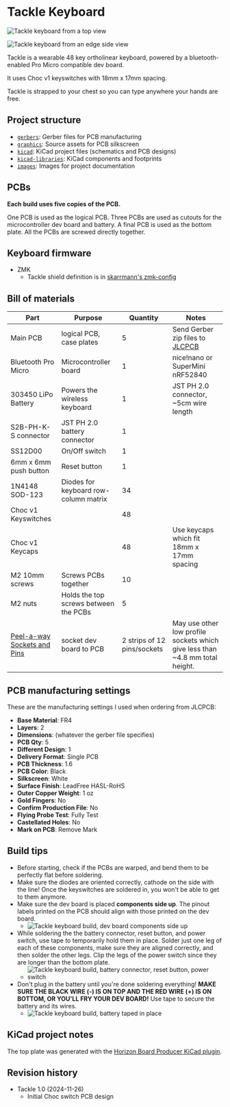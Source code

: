 # Tackle Keyboard

![Tackle keyboard from a top view](images/tackle-top-view.jpg)

![Tackle keyboard from an edge side view](images/tackle-edge-side-view.jpg)

Tackle is a wearable 48 key ortholinear keyboard, powered by a bluetooth-enabled Pro Micro compatible dev board.

It uses Choc v1 keyswitches with 18mm x 17mm spacing.

Tackle is strapped to your chest so you can type anywhere your hands are free.

## Project structure

* [`gerbers`](gerbers): Gerber files for PCB manufacturing
* [`graphics`](graphics): Source assets for PCB silkscreen
* [`kicad`](kicad): KiCad project files (schematics and PCB designs)
* [`kicad-libraries`](kicad-libraries): KiCad components and footprints
* [`images`](images): Images for project documentation

## PCBs

**Each build uses five copies of the PCB.**

One PCB is used as the logical PCB. Three PCBs are used as cutouts for the microcontroller dev board and battery. A final PCB is used as the bottom plate. All the PCBs are screwed directly together.

## Keyboard firmware

* ZMK
    * Tackle shield definition is in [skarrmann's zmk-config](https://github.com/skarrmann/zmk-config)

## Bill of materials

Part | Purpose | Quantity | Notes
---- | ------- | -------- | ---------
Main PCB  | logical PCB, case plates | 5 | Send Gerber zip files to [JLCPCB](https://jlcpcb.com/)
Bluetooth Pro Micro | Microcontroller board | 1 | nice!nano or SuperMini nRF52840
303450 LiPo Battery | Powers the wireless keyboard | 1 | JST PH 2.0 connector, ~5cm wire length
S2B-PH-K-S connector | JST PH 2.0 battery connector | 1 |
SS12D00 | On/Off switch | 1 |
6mm x 6mm push button | Reset button | 1 |
1N4148 SOD-123 | Diodes for keyboard row-column matrix | 34 |
Choc v1 Keyswitches |  | 48 |
Choc v1 Keycaps |  | 48 | Use keycaps which fit 18mm x 17mm spacing
M2 10mm screws | Screws PCBs together | 10 |
M2 nuts | Holds the top screws between the PCBs | 5 |
[Peel-a-way Sockets and Pins](https://ringerkeys.com/collections/modders-tools/products/peel-a-way-sockets) | socket dev board to PCB | 2 strips of 12 pins/sockets | May use other low profile sockets which give less than ~4.8 mm total height.

## PCB manufacturing settings

These are the manufacturing settings I used when ordering from JLCPCB:

* **Base Material**: FR4
* **Layers**: 2
* **Dimensions**: (whatever the gerber file specifies)
* **PCB Qty**: 5
* **Different Design**: 1
* **Delivery Format**: Single PCB
* **PCB Thickness**: 1.6
* **PCB Color**: Black
* **Silkscreen**: White
* **Surface Finish**: LeadFree HASL-RoHS
* **Outer Copper Weight**: 1 oz
* **Gold Fingers**: No
* **Confirm Production File**: No
* **Flying Probe Test**: Fully Test
* **Castellated Holes**: No
* **Mark on PCB**: Remove Mark

## Build tips

* Before starting, check if the PCBs are warped, and bend them to be perfectly flat before soldering.
* Make sure the diodes are oriented correctly, cathode on the side with the line! Once the keyswitches are soldered in, you won't be able to get to them anymore.
* Make sure the dev board is placed **components side up**. The pinout labels printed on the PCB should align with those printed on the dev board.
    * ![Tackle keyboard build, dev board components side up](images/tackle-dev-board-install.jpg)
* While soldering the the battery connector, reset button, and power switch, use tape to temporarily hold them in place. Solder just one leg of each of these components, make sure they are aligned correctly, and then solder the other legs. Clip the legs of the power switch since they are longer than the bottom plate.
    * ![Tackle keyboard build, battery connector, reset button, power switch](images/tackle-reset-button-power-switch-install.jpg)
* Don't plug in the battery until you're done soldering everything! **MAKE SURE THE BLACK WIRE (-) IS ON TOP AND THE RED WIRE (+) IS ON BOTTOM, OR YOU'LL FRY YOUR DEV BOARD!** Use tape to secure the battery and its wires.
    * ![Tackle keyboard build, battery taped in place](images/tackle-battery-install.jpg)

## KiCad project notes

The top plate was generated with the [Horizon Board Producer KiCad plugin](https://github.com/skarrmann/horizon#kicad-project-notes).

## Revision history

* Tackle 1.0 (2024-11-26)
    * Initial Choc switch PCB design